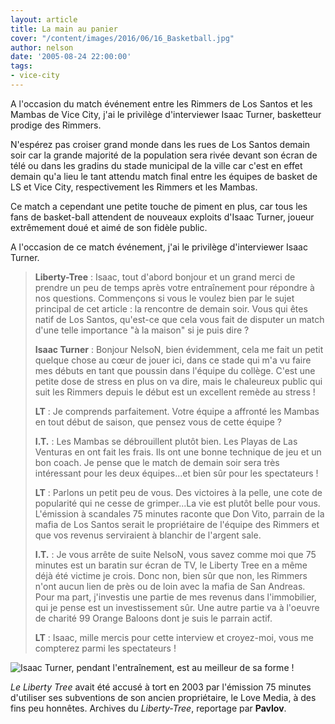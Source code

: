 ```yaml
---
layout: article
title: La main au panier
cover: "/content/images/2016/06/16_Basketball.jpg"
author: nelson
date: '2005-08-24 22:00:00'
tags:
- vice-city
---
```


A l'occasion du match événement entre les Rimmers de Los Santos et les Mambas de Vice City, j'ai le privilège d'interviewer Isaac Turner, basketteur prodige des Rimmers.

N'espérez pas croiser grand monde dans les rues de Los Santos demain soir car la grande majorité de la population sera rivée devant son écran de télé ou dans les gradins du stade municipal de la ville car c'est en effet demain qu'a lieu le tant attendu match final entre les équipes de basket de LS et Vice City, respectivement les Rimmers et les Mambas.

Ce match a cependant une petite touche de piment en plus, car tous les fans de basket-ball attendent de nouveaux exploits d'Isaac Turner, joueur extrêmement doué et aimé de son fidèle public.

A l'occasion de ce match événement, j'ai le privilège d'interviewer Isaac Turner.

> **Liberty-Tree** : Isaac, tout d'abord bonjour et un grand merci de prendre un peu de temps après votre entraînement pour répondre à nos questions. Commençons si vous le voulez bien par le sujet principal de cet article : la rencontre de demain soir. Vous qui êtes natif de Los Santos, qu'est-ce que cela vous fait de disputer un match d'une telle importance "à la maison" si je puis dire ?
> 
> **Isaac Turner** : Bonjour NelsoN, bien évidemment, cela me fait un petit quelque chose au cœur de jouer ici, dans ce stade qui m'a vu faire mes débuts en tant que poussin dans l'équipe du collège. C'est une petite dose de stress en plus on va dire, mais le chaleureux public qui suit les Rimmers depuis le début est un excellent remède au stress !
> 
> **LT** : Je comprends parfaitement. Votre équipe a affronté les Mambas en tout début de saison, que pensez vous de cette équipe ?
> 
> **I.T.** : Les Mambas se débrouillent plutôt bien. Les Playas de Las Venturas en ont fait les frais. Ils ont une bonne technique de jeu et un bon coach. Je pense que le match de demain soir sera très intéressant pour les deux équipes...et bien sûr pour les spectateurs !
> 
> **LT** : Parlons un petit peu de vous. Des victoires à la pelle, une cote de popularité qui ne cesse de grimper...La vie est plutôt belle pour vous. L'émission à scandales 75 minutes raconte que Don Vito, parrain de la mafia de Los Santos serait le propriétaire de l'équipe des Rimmers et que vos revenus serviraient à blanchir de l'argent sale.
> 
> **I.T.** : Je vous arrête de suite NelsoN, vous savez comme moi que 75 minutes est un baratin sur écran de TV, le Liberty Tree en a même déjà été victime je crois. Donc non, bien sûr que non, les Rimmers n'ont aucun lien de près ou de loin avec la mafia de San Andreas. Pour ma part, j'investis une partie de mes revenus dans l'immobilier, qui je pense est un investissement sûr. Une autre partie va à l'oeuvre de charité 99 Orange Baloons dont je suis le parrain actif.
> 
> **LT** : Isaac, mille mercis pour cette interview et croyez-moi, vous me compterez parmi les spectateurs !

![Isaac Turner, pendant l'entraînement, est au meilleur de sa forme !](  /content/images/2005/01/16_Basketball.jpg)

_Le Liberty Tree_ avait été accusé à tort en 2003 par l'émission 75 minutes d'utiliser ses subventions de son ancien propriétaire, le Love Media, à des fins peu honnêtes. Archives du _Liberty-Tree_, reportage par **Pavlov**.

<!--kg-card-end: markdown-->
